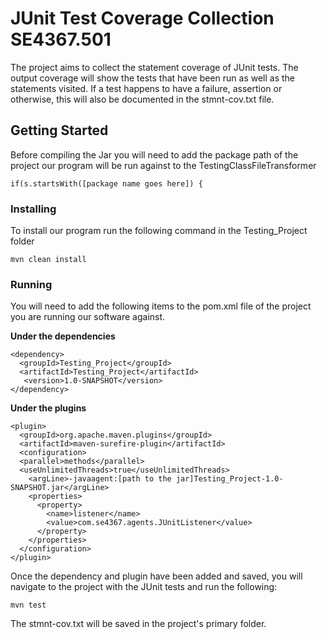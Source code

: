 # JUnit Test Coverage Collection SE4367.501

The project aims to collect the statement coverage of JUnit tests. The output coverage will show the tests that have been run as well as the statements visited. If a test happens to have a failure, assertion or otherwise, this will also be documented in the stmnt-cov.txt file. 

## Getting Started
 Before compiling the Jar you will need to add the package path of the project our program will be run against to the 
 TestingClassFileTransformer
 
 ```
 if(s.startsWith([package name goes here]) {
 ```

### Installing
To install our program run the following command in the Testing_Project folder

```
mvn clean install
```

### Running 
You will need to add the following items to the pom.xml file of the project you are running our software against. 

**Under the dependencies**
```
<dependency>
  <groupId>Testing_Project</groupId>
  <artifactId>Testing_Project</artifactId>
   <version>1.0-SNAPSHOT</version>
</dependency>
```
**Under the plugins** 
```
<plugin>
  <groupId>org.apache.maven.plugins</groupId>
  <artifactId>maven-surefire-plugin</artifactId>
  <configuration>
  <parallel>methods</parallel>
  <useUnlimitedThreads>true</useUnlimitedThreads>
    <argLine>-javaagent:[path to the jar]Testing_Project-1.0-SNAPSHOT.jar</argLine>
    <properties>
      <property>
        <name>listener</name>
        <value>com.se4367.agents.JUnitListener</value>
      </property>
    </properties>
  </configuration>
</plugin>
```

Once the dependency and plugin have been added and saved, you will navigate to the project with the JUnit tests and run the following:

```
mvn test
```

The stmnt-cov.txt will be saved in the project's primary folder. 
